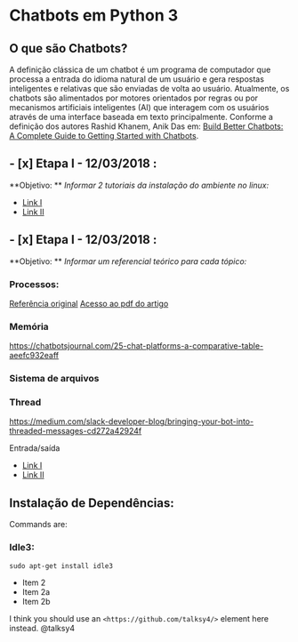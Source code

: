 # Chatbots em Python 3

## O que são Chatbots? 

A definição clássica de um chatbot é um programa de computador que processa a entrada do idioma natural de um usuário e gera respostas inteligentes e relativas que são enviadas de volta ao usuário. Atualmente, os chatbots são alimentados por motores orientados por regras ou por mecanismos artificiais inteligentes (AI) que interagem com os usuários através de uma interface baseada em texto principalmente. Conforme a definição dos autores Rashid Khanem, Anik Das em: [Build Better Chatbots: A Complete Guide to Getting Started with Chatbots](https://www.amazon.com/Build-Better-Chatbots-Complete-Getting/dp/1484231104).

## - [x] Etapa I - 12/03/2018 :

**Objetivo: ** *Informar 2 tutoriais da instalação do ambiente no linux:* 

 * [Link I ](https://www.youtube.com/watch?v=EhphaG6bk0M)
 * [Link II ](https://www.youtube.com/watch?v=EhphaG6bk0M)


## - [x] Etapa I - 12/03/2018 :

**Objetivo: ** *Informar um referencial teórico para cada tópico:*

 ### Processos: 
  [Referência original](http://ieeexplore.ieee.org/stamp/stamp.jsp?tp=&arnumber=7975913)
  [Acesso ao pdf do artigo](https://drive.google.com/drive/folders/1vkwcpHW0gzbg93cotzKxNMK4drQ2hnCA?usp=sharing) 

###  Memória 
https://chatbotsjournal.com/25-chat-platforms-a-comparative-table-aeefc932eaff



### Sistema de arquivos

### Thread
https://medium.com/slack-developer-blog/bringing-your-bot-into-threaded-messages-cd272a42924f

Entrada/saída  
 * [Link I ](https://www.youtube.com/watch?v=EhphaG6bk0M)
 * [Link II ](https://www.youtube.com/watch?v=EhphaG6bk0M)



## Instalação de Dependências:

Commands are:

### Idle3:
  `sudo apt-get install idle3` 
 
 * Item 2  
 * Item 2a  
 * Item 2b 

I think you should use an `<https://github.com/talksy4/>` element here instead. 
@talksy4
